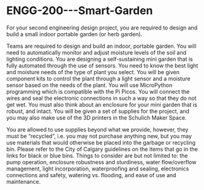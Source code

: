 # ENGG-200---Smart-Garden

For your second engineering design project, you are required to design and build a small indoor portable garden (or herb garden).

Teams are required to design and build an indoor, portable garden. You will need to automatically monitor and adjust moisture levels of the soil and lighting conditions. 
You are designing a self-sustaining mini garden that is fully automated through the use of sensors. You need to know the best light and moisture needs of the type of plant you select. 
You will be given component kits to control the plant through a light sensor and a moisture sensor based on the needs of the plant. You will use MicroPython programming which is compatible with the Pi Picos. 
You will connect the wires and seal the electronic connections in such a way so that they do not get wet. You must also think about an enclosure for your mini garden that is robust, and intact. 
You will be given a set of supplies for the project, and you may also make use of the 3D printers in the Schulich Maker Space.

You are allowed to use supplies beyond what we provide, however, they must be “recycled”, i.e. you may not purchase anything new, but you may use materials that would otherwise be placed into the
garbage or recycling bin. Please refer to the City of Calgary guidelines on the items that go in the links for black or blue bins.
Things to consider are but not limited to: the pump operation, enclosure robustness and sturdiness, water flow/overflow management, light incorporation, waterproofing and sealing, electronics
connections and safety, watering vs. flooding, and ease of use and maintenance.
